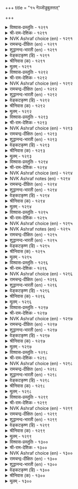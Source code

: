 +++
title = "१५ नॆञ्जॊडुबुलत्तल्"

+++

<details><summary>विश्वास-प्रस्तुतिः - १२९१</summary>

अवर्नॆञ्जु अवर्क्कादल् कण्डुम् ऎवऩ्नॆञ्जे  
नीऎमक्कु आगा तदु। १२९१  
</details>

<details><summary>श्री-राम-देशिकः - १२९१</summary>

विस्मृत नः प्रियाधीनं वर्तते तस्य मानसम् ।  
स्थित्वा त्वं मद्धशे चित्त ! न साह्यं कुरुषे मम ॥ १२९१॥
</details>

<details><summary>NVK Ashraf choice (en) - १२९१</summary>

१२९१  
My heart! You see his heart and stand by him,  
But why don’t you stand by me? *  
(W.H. Drew and J. Lazarus)  
</details>

<details><summary>रामचन्द्र-दीक्षितः (en) - १२९१</summary>

1291 avarneñcu avarkkātal kaṇṭum evaṉneñcē  
nīemakku ākā tatu.

1291\. O! My heart, though you know that my husband’s heart thinks only o^ himself, how is it you think of him and not of me?  
</details>

<details><summary>शुद्धानन्द-भारती (en) - १२९१</summary>

1\. அவர்நெஞ்சு அவர்க்காதல் கண்டும் எவன்நெஞ்சே  
நீஎமக்கு ஆகா தது.  
You see, his heart is his alone;  
Why not my heart be all my own?        1291  
</details>

<details><summary>वेङ्कटकृष्ण (हि) - १२९१</summary>

1291
उनका दिल उनका रहा, देते उनका साथ ।  
उसे देख भी, हृदय तू, क्यों नहिं मेरे साथ ॥
</details>

<details><summary>श्रीनिवास (क) - १२९१</summary>

1291. ओ हृदयवे, अवर हृदयवु (नन्नन्नु निर्लक्षिसि) अवर इच्छिगनु गुणवागि नडॆयुत्तिरुवुदन्नु तिळिदू नीनु
नन्न सङ्गातियागिरदॆ अवरॆडॆगॆ हारुत्तिरुवॆयेकॆ?

</details>

<details><summary>मूलम् - १२९१</summary>

अवर्नॆञ्जु अवर्क्कादल् कण्डुम् ऎवऩ्नॆञ्जे  
नीऎमक्कु आगा तदु। १२९१  
</details>

<details><summary>विश्वास-प्रस्तुतिः - १२९२</summary>

उऱाअ तवर्क्कण्ड कण्णुम् अवरैच्  
चॆऱाअरॆऩच् चेऱियॆऩ् नॆञ्जु। १२९२  
</details>

<details><summary>श्री-राम-देशिकः - १२९२</summary>

कामुको न वृणोत्यस्मानिति ज्ञात्वापि हे मनः ।  
न स कुप्येदिति धिया त्वं प्रयासि तदन्तिकम् ॥ १२९२॥
</details>

<details><summary>NVK Ashraf choice (en) - १२९२</summary>

१२९२  
My heart! Having seen his indifference,  
Why do you go after him in hope? *  
(P.S. Sundaram), (K. Krishnaswamy & Vijaya Ramkumar)  
</details>

<details><summary>रामचन्द्र-दीक्षितः (en) - १२९२</summary>

1292 uṟāa tavarkaṇṭa kaṇṇum avaraic  
ceṟāareṉac cēṟieṉ neñcu.

1292\. O! My heart, knowing that he has no thought for you, still you run after him expecting no refusal.  
</details>

<details><summary>शुद्धानन्द-भारती (en) - १२९२</summary>

2\. உறாஅ தவர்கண்ட கண்ணும் அவரைச்  
செறாஅரெனச் சேறிஎன் நெஞ்சு.  
O heart, you see how he slights me  
Yet you clasp him as if friendly.        1292  
</details>

<details><summary>वेङ्कटकृष्ण (हि) - १२९२</summary>

1292
प्रिय को निर्मम देख भी, ‘वे नहिं हो नाराज़’ ।  
यों विचार कर तू चला, रे दिल, उनके पास ॥
</details>

<details><summary>श्रीनिवास (क) - १२९२</summary>

1292. नन्न हृदयवे! अवरु नन्न मेलॆ प्रीति इल्लद कटुकरॆन्दु तिळिदू नीनु अवरु कोपिसलाररॆन्दु
भाविसि अवरन्नु सेरिकॊळ्ळुत्तिद्दिये!

</details>

<details><summary>मूलम् - १२९२</summary>

उऱाअ तवर्क्कण्ड कण्णुम् अवरैच्  
चॆऱाअरॆऩच् चेऱियॆऩ् नॆञ्जु। १२९२  
</details>

<details><summary>विश्वास-प्रस्तुतिः - १२९३</summary>

कॆट्टार्क्कु नट्टार्इल् ऎऩ्पदो नॆञ्जेनी  
पॆट्टाङ्गु अवर्बिऩ् सॆलल्। १२९३  
</details>

<details><summary>श्री-राम-देशिकः - १२९३</summary>

मां विहाय यथेच्छं हि प्रयासि त्वं प्रियं प्रति ।  
न सन्ति मित्राण्यार्तानामिति किं मन्यसे मनः ! ॥ १२९३॥
</details>

<details><summary>NVK Ashraf choice (en) - १२९३</summary>

१२९३  
O my heart! Is it because the fallen have no friends  
That you madly run after him?  
( Shuddhananda Bharatiar), (N.V.K. Ashraf)  
</details>

<details><summary>रामचन्द्र-दीक्षितः (en) - १२९३</summary>

1293 keṭṭārkku naṭṭāril eṉpatō neñcēnī  
peṭṭāṅku avarpiṉ celal.

1293\. 0! My heart, you go after him without my permission. Is it because none will befriend those in adversity?  
</details>

<details><summary>शुद्धानन्द-भारती (en) - १२९३</summary>

3\. கெட்டார்க்கு நட்டார்இல் என்பதோ நெஞ்சேநீ  
பெட்டாங்கு அவர்பின் செலல்.  
You follow him at will. Is it  
"The fallen have no friends" my heart?        1293  
</details>

<details><summary>वेङ्कटकृष्ण (हि) - १२९३</summary>

1293
रे दिल, जो हैं कष्ट में, उनके हैं नहिं इष्ट ।  
सो क्या उनका पिछलगा, बना यथा निज इष्ट ॥
</details>

<details><summary>श्रीनिवास (क) - १२९३</summary>

1293. हृदयवे! नीनु इच्छिसिद रीतियल्लिये अवर हिन्द होगलॆळसुवुदु "कॆट्टवङ्गॆ कॆळॆयिल्ल" ऎम्ब
भावनॆयिन्दले अल्लवॆ?

</details>

<details><summary>मूलम् - १२९३</summary>

कॆट्टार्क्कु नट्टार्इल् ऎऩ्पदो नॆञ्जेनी  
पॆट्टाङ्गु अवर्बिऩ् सॆलल्। १२९३  
</details>

<details><summary>विश्वास-प्रस्तुतिः - १२९४</summary>

इऩिअऩ्ऩ निऩ्ऩॊडु सूऴ्वार्यार् नॆञ्जे  
तुऩिसॆय्दु तुव्वाय्गाण् मऱ्ऱु। १२९४  
</details>

<details><summary>श्री-राम-देशिकः - १२९४</summary>

विप्रलम्भमकृत्वैव तेन भोगं तु वाञ्छसि ।  
चित्त ! को वा त्वया सार्ध विचारं कर्तुमीहते ॥ १२९४॥
</details>

<details><summary>NVK Ashraf choice (en) - १२९४</summary>

१२९४  
Who will consult you hereafter, my heart,  
Having failed to sulk before yielding? *  
(M.S. Poornalingam Pillai), (P.S. Sundaram)  
</details>

<details><summary>NVK Ashraf notes (en) - १२९४</summary>

१२९४. Compare with १२८४. "My friend, I went all set to quarrel, but my heart forgot and clasped him" - (P.S. Sundaram)
</details>

<details><summary>रामचन्द्र-दीक्षितः (en) - १२९४</summary>

1294 iṉiaṉṉa niṉṉoṭu cūḻvāryār neñcē  
tuṉiceytu tuvvāykāṇ maṟṟu.

1294\. O! My heart, if you see him, you do not resent his faults. Who can consult you for advice?  
</details>

<details><summary>शुद्धानन्द-भारती (en) - १२९४</summary>

4\. இனிஅன்ன நின்னோடு சூழ்வார்யார் நெஞ்சே  
துனிசெய்து துவ்வாய்காண் மற்று.  
You won't sulk first and then submit  
Who will then consult you, my heart?        1294  
</details>

<details><summary>वेङ्कटकृष्ण (हि) - १२९४</summary>

1294
रे दिल तू तो रूठ कर, बाद न ले सुख-स्वाद ।  
तुझसे कौन करे अभी, तत्सम्बन्धी बात ॥
</details>

<details><summary>श्रीनिवास (क) - १२९४</summary>

1294. हृदयवे! प्रियतमनॊडनॆ नीनु मॊदलु मुनिसिकॊण्डु आ नन्तरवे सुखवुण्णलॆळसिदॆ; इन्नु मुन्दॆ
अन्थ सन्निवेशगळल्लि निन्नॊडनॆ समालोचिसुववरु यारु?

</details>

<details><summary>मूलम् - १२९४</summary>

इऩिअऩ्ऩ निऩ्ऩॊडु सूऴ्वार्यार् नॆञ्जे  
तुऩिसॆय्दु तुव्वाय्गाण् मऱ्ऱु। १२९४  
</details>

<details><summary>विश्वास-प्रस्तुतिः - १२९५</summary>

पॆऱाअमै अञ्जुम् पॆऱिऩ्पिरिवु अञ्जुम्  
अऱाअ इडुम्बैत्तॆऩ् नॆञ्जु। १२९५  
</details>

<details><summary>श्री-राम-देशिकः - १२९५</summary>

अप्राप्ते नायके तस्य प्राप्त्यर्थ, प्राप्त्यनन्तरम् ।  
वियोगभीत्या चेत्येवं सर्वदा खिद्यते मनः ॥ १२९५॥
</details>

<details><summary>NVK Ashraf choice (en) - १२९५</summary>

१२९५  
Anxious of not getting, and of losing when got,  
Either way my heart is always anxious.  
(N.V.K. Ashraf), (P.S. Sundaram)  
</details>

<details><summary>NVK Ashraf notes (en) - १२९५</summary>

१२९५. Compare with ११७९. "Sleepless when he is not here, sleepless when he is, either way my eyes never rest" - (P.S. Sundaram)
</details>

<details><summary>रामचन्द्र-दीक्षितः (en) - १२९५</summary>

1295 peṟāamai añcum peṟiṉpirivu añcum  
aṟāa iṭumpaittueṉ neñcu.

1295\. My mind can have only endless anxiety; for I fear both when he is with me and also without me.  
</details>

<details><summary>शुद्धानन्द-भारती (en) - १२९५</summary>

5\. பெறாஅமை அஞ்சும் பெறின்பிரிவு அஞ்சும்  
அறாஅ இடும்பைத்தென் நெஞ்சு.  
Frets to gain and fears loss in gain  
O my heart suffers ceaseless pain.        1295  
</details>

<details><summary>वेङ्कटकृष्ण (हि) - १२९५</summary>

1295
न मिल तो भय, या मिले, तो भेतव्य वियोग ।  
मेरा दिल है चिर दुखी, वियोग या संयोग ॥
</details>

<details><summary>श्रीनिवास (क) - १२९५</summary>

1295. इनियनन्नु पडॆयदिरुवाग, आ स्थितियन्नु नॆनॆदु अञ्जुत्तदॆ; पडॆदाग, अगलिकॆयन्नु नॆनॆदु अञ्जुत्तदॆ.
(ई रीति) नन्न हृदयवु तीरद दुःखक्कॆ भागियागिदॆ.

</details>

<details><summary>मूलम् - १२९५</summary>

पॆऱाअमै अञ्जुम् पॆऱिऩ्पिरिवु अञ्जुम्  
अऱाअ इडुम्बैत्तॆऩ् नॆञ्जु। १२९५  
</details>

<details><summary>विश्वास-प्रस्तुतिः - १२९६</summary>

तऩिये इरुन्दु निऩैत्तक्काल् ऎऩ्ऩैत्  
तिऩिय इरुन्ददॆऩ् नॆञ्जु। १२९६  
</details>

<details><summary>श्री-राम-देशिकः - १२९६</summary>

वियुक्तप्रियदोषाणां स्मरणावसरे सति ।  
मां भक्षयति किं चित्तमितीव व्यसनं मम ॥ १२९६॥
</details>

<details><summary>NVK Ashraf choice (en) - १२९६</summary>

१२९६  
If my heart stays with me here,  
It is to devour me when I am musing alone. *  
(P.S. Sundaram), (V.V.S. Aiyar)  
</details>

<details><summary>रामचन्द्र-दीक्षितः (en) - १२९६</summary>

1296 taṉiyē iruntu niṉaittakkāl eṉṉait  
tiṉiya iruntatueṉ neñcu.

1296\. My heart eats me up when I think of him in my loneliness.  
</details>

<details><summary>शुद्धानन्द-भारती (en) - १२९६</summary>

6\. தனியே இருந்து நினைத்தக்கால் என்னைத்  
தினிய இருந்ததுஎன் நெஞ்சு.  
My itching mind eats me anon  
As I muse on him all alone.        1296  
</details>

<details><summary>वेङ्कटकृष्ण (हि) - १२९६</summary>

1296
विरह दशा में अलग रह, जब करती थी याद ।  
मानों मेरा दिल मुझे, खाता था रह साथ ॥
</details>

<details><summary>श्रीनिवास (क) - १२९६</summary>

1296. प्रियतमनिन्द दूरवागि ऒभ्भळे इद्दु, अवर कठिण मनस्सन्नु नॆनॆयुत्तिरुवागलॆल्ल, दुःखवुक्कि बन्दु
नन्न हृदयवु नन्नन्ने तिन्नुव हागॆ इत्तु!

</details>

<details><summary>मूलम् - १२९६</summary>

तऩिये इरुन्दु निऩैत्तक्काल् ऎऩ्ऩैत्  
तिऩिय इरुन्ददॆऩ् नॆञ्जु। १२९६  
</details>

<details><summary>विश्वास-प्रस्तुतिः - १२९७</summary>

नाणुम् मऱन्देऩ् अवर्मऱक् कल्लाऎऩ्  
माणा मडनॆञ्जिऱ् पट्टु। १२९७  
</details>

<details><summary>श्री-राम-देशिकः - १२९७</summary>

विस्मर्तु कामुको येन मनसा नैव शक्यते ।  
तादृङ्मूढमनोयोगात् लज्जां विस्मृतवत्यहम् ॥ १२९७॥
</details>

<details><summary>NVK Ashraf choice (en) - १२९७</summary>

१२९७  
Even modesty I have forgotten,  
Due to my meek and foolish heart unable to forget him. *  
(W.H. Drew and J. Lazarus), (P.S. Sundaram)  
</details>

<details><summary>रामचन्द्र-दीक्षितः (en) - १२९७</summary>

1297 nāṇum maṟantēṉ avarmaṟak kallāeṉ  
māṇā maṭaneñcil paṭṭu.

1297\. With my foolish heart remembering him who has forgotten me, I have forgotten even my sense of shame.  
</details>

<details><summary>शुद्धानन्द-भारती (en) - १२९७</summary>

7\. நாணும் மறந்தேன் அவர்மறக் கல்லாஎன்  
மாணா மடநெஞ்சிற் பட்டு.  
forget shame but not his thought  
In mean foolish mind I'm caught.        1297  
</details>

<details><summary>वेङ्कटकृष्ण (हि) - १२९७</summary>

1297
मूढ हृदय बहुमति रहित, नहीं भूलता नाथ ।  
मैं भूली निज लाज भी, पड़ कर इसके साथ ॥
</details>

<details><summary>श्रीनिवास (क) - १२९७</summary>

1297. इनियनन्नु मरॆयलारद नन्न मानगॆट्ट मूर्ख मनस्सिन हिडितक्कॆ सिक्किकॊण्डु हॆण्तनद नाचिकॆयन्नु मरॆतिद्देनॆ.

</details>

<details><summary>मूलम् - १२९७</summary>

नाणुम् मऱन्देऩ् अवर्मऱक् कल्लाऎऩ्  
माणा मडनॆञ्जिऱ् पट्टु। १२९७  
</details>

<details><summary>विश्वास-प्रस्तुतिः - १२९८</summary>

ऎळ्ळिऩ् इळिवाम्ऎऩ्ऱु ऎण्णि अवर्दिऱम्  
उळ्ळुम् उयिर्क्कादल् नॆञ्जु। १२९८  
</details>

<details><summary>श्री-राम-देशिकः - १२९८</summary>

अप्रीतनायकोपेक्षा न युक्तेति विचिन्त्य तु ।  
जीवनाशायुतं चित्तं सदा ध्यायति तद्गुणान् ॥ १२९८॥
</details>

<details><summary>NVK Ashraf choice (en) - १२९८</summary>

१२९८  
My dear loving heart decrees, my lord is not to be shamed  
And thus hails only his glory. *  
(K.R. Srinivasa Iyengar), ( Shuddhananda Bharatiar)  
</details>

<details><summary>रामचन्द्र-दीक्षितः (en) - १२९८</summary>

1298 eḷḷiṉ iḷivāmeṉṟu eṇṇi avartiṟam  
uḷḷum uyirkkātal neñcu.

1298\. My heart that loves life and views it ignoble to blame and to deny access to him, ever thinks of his success.  
</details>

<details><summary>शुद्धानन्द-भारती (en) - १२९८</summary>

8\. எள்ளின் இளிவாம்என்று எண்ணி அவர்திறம்  
உள்ளும் உயிர்க்காதல் நெஞ்சு.  
My heart living in love of him  
Hails his glory ignoring blame.        1298  
</details>

<details><summary>वेङ्कटकृष्ण (हि) - १२९८</summary>

1298
नाथ-उपेक्षा निंद्य है, यों करके सुविचार ।  
करता उनका गुण-स्मरण, यह दिल जीवन-प्यार ॥
</details>

<details><summary>श्रीनिवास (क) - १२९८</summary>

1298. जीवद मेलॆ प्रीतियिट्ट नन्न हृदयवु, अगलिद इनियनन्नु निन्दिसिदरॆ परिहारवागुवुदॆन्दु बगॆदु, अवन
उन्नत गुणगळन्ने नॆनॆयुत्तिरुवुदु.

</details>

<details><summary>मूलम् - १२९८</summary>

ऎळ्ळिऩ् इळिवाम्ऎऩ्ऱु ऎण्णि अवर्दिऱम्  
उळ्ळुम् उयिर्क्कादल् नॆञ्जु। १२९८  
</details>

<details><summary>विश्वास-प्रस्तुतिः - १२९९</summary>

तुऩ्पत्तिऱ्कु यारे तुणैयावार् तामुडैय  
नॆञ्जन् दुणैयल् वऴि। १२९९  
</details>

<details><summary>श्री-राम-देशिकः - १२९९</summary>

स्वस्य दुःखे समायाते स्वाधीनं स्वीयमानसम् ।  
स्वस्मै साह्यं न कुर्याच्चेत् के वान्ये साह्यकारिणः ॥ १२९९॥
</details>

<details><summary>NVK Ashraf choice (en) - १२९९</summary>

१२९९  
Who will help one in distress,  
When one’s own heart refuses to help? *  
(W.H. Drew and J. Lazarus)  
</details>

<details><summary>रामचन्द्र-दीक्षितः (en) - १२९९</summary>

1299 tuṉpattiṟku yārē tuṇaiyāvār tāmuṭaiya  
neñcam tuṇaiyal vaḻi.

1299\. Who will be a friend in misery but one’s own heart?  
</details>

<details><summary>शुद्धानन्द-भारती (en) - १२९९</summary>

9\. துன்பத்திற்கு யாரே துணையாவார் தாமுடைய  
நெஞ்சம் துணையல் வழி.  
Who support a man in grief  
If lover's heart denies relief?        1299  
</details>

<details><summary>वेङ्कटकृष्ण (हि) - १२९९</summary>

1299
संकट होने पर मदद, कौन करेगा हाय ।  
जब कि निजी दिल आपना, करता नहीं सहाय ॥
</details>

<details><summary>श्रीनिवास (क) - १२९९</summary>

1299. दुःखद समयदल्लि तम्मल्लिरुव मनस्से जतॆयागिरद पक्षदल्लि बेरॆ यारु जतॆयागबल्लरु?

</details>

<details><summary>मूलम् - १२९९</summary>

तुऩ्पत्तिऱ्कु यारे तुणैयावार् तामुडैय  
नॆञ्जन् दुणैयल् वऴि। १२९९  
</details>

<details><summary>विश्वास-प्रस्तुतिः - १३००</summary>

तञ्जम् तमरल्लर् एदिलार् तामुडैय  
नॆञ्जम् तमरल् वऴि। १३००  
</details>

<details><summary>श्री-राम-देशिकः - १३००</summary>

स्वशस्थं स्वीयचित्तं बन्धुतां चेन्न पालयेत् ।  
बन्धत्वपालनाभावो ह्यन्येषां युज्यते किल ॥ १३००॥
</details>

<details><summary>NVK Ashraf choice (en) - १३००</summary>

१३००  
When one's own heart behaves like a stranger,  
Why talk of strangers?  
(P.S. Sundaram)  
</details>

<details><summary>रामचन्द्र-दीक्षितः (en) - १३००</summary>

1300 tañcam tamarallar ētilār tāmuṭaiya  
neñcam tamaral vaḻi. tiṟaṉ kāṭṭuka

1300\. If one’s own heart turns against one, how can one expect anything but hostility from others?  
</details>

<details><summary>शुद्धानन्द-भारती (en) - १३००</summary>

10\. தஞ்சம் தமரல்லர் ஏதிலார் தாமுடைய  
நெஞ்சம் தமரல் வழி.  
Why wonder if strangers disown  
When one's own heart is not his own?        1300  
</details>

<details><summary>वेङ्कटकृष्ण (हि) - १३००</summary>

1300
बन्धु बनें नहिं अन्य जन, है यह सहज, विचार ।  
जब अपना दिल ही नहीं, बनता नातेदार ॥
</details>

<details><summary>श्रीनिवास (क) - १३००</summary>

1300. तम्मल्लिरुव मनस्से नॆण्टनागि ऒदगद पक्षदल्लि, इतररु तम्मवरागदिरुवुदरल्लि आश्चर्यवेनिदॆ!
</details>

<details><summary>मूलम् - १३००</summary>

तञ्जम् तमरल्लर् एदिलार् तामुडैय  
नॆञ्जम् तमरल् वऴि। १३००  
</details>

